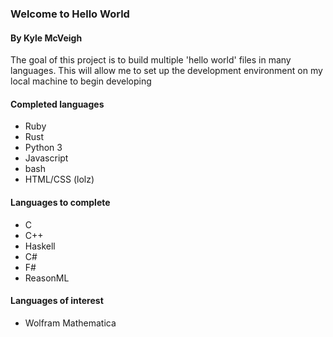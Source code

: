 ### Welcome to Hello World
#### By Kyle McVeigh

The goal of this project is to build multiple 'hello world' files in many languages. This will allow me to set up the development environment on my local machine to begin developing

#### Completed languages 
* Ruby 
* Rust 
* Python 3
* Javascript 
* bash
* HTML/CSS (lolz)

#### Languages to complete 
* C 
* C++
* Haskell
* C#
* F#
* ReasonML

#### Languages of interest 
* Wolfram Mathematica 
